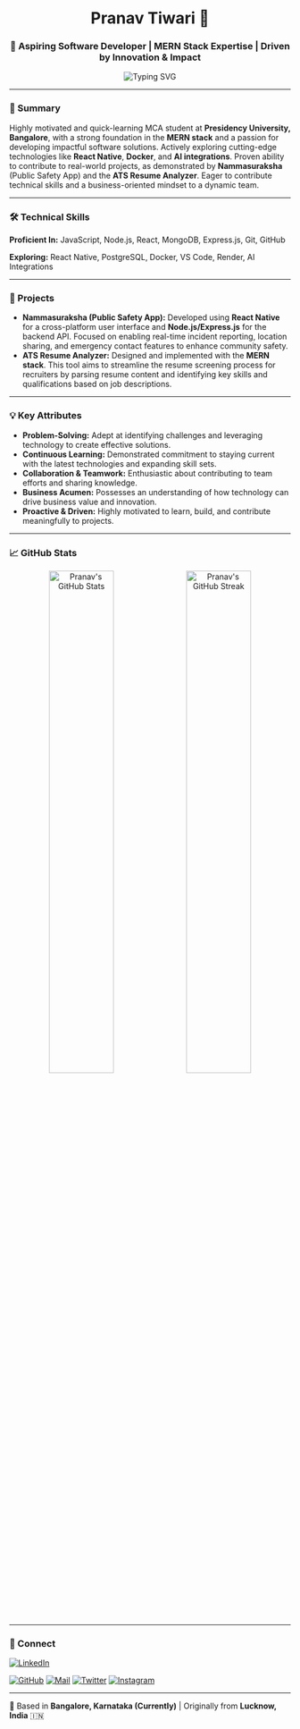 <h1 align="center">Pranav Tiwari 👋</h1>
<h3 align="center">🚀 Aspiring Software Developer | MERN Stack Expertise | Driven by Innovation & Impact</h3>

<p align="center">
  <img src="https://readme-typing-svg.herokuapp.com?font=Fira+Code&pause=1000&center=true&vCenter=true&width=435&lines=Passionate+Developer+%F0%9F%92%BB;MERN+Stack+Proficient+%F0%9F%9A%80;Problem+Solver+%F0%9F%92%B8;Eager+to+Learn+%F0%9F%A7%AE;Team+Player+%F0%9F%AA%B1" alt="Typing SVG" />
</p>

---

### 🎯 Summary

Highly motivated and quick-learning MCA student at **Presidency University, Bangalore**, with a strong foundation in the **MERN stack** and a passion for developing impactful software solutions. Actively exploring cutting-edge technologies like **React Native**, **Docker**, and **AI integrations**. Proven ability to contribute to real-world projects, as demonstrated by **Nammasuraksha** (Public Safety App) and the **ATS Resume Analyzer**. Eager to contribute technical skills and a business-oriented mindset to a dynamic team.

---

### 🛠️ Technical Skills

**Proficient In:** JavaScript, Node.js, React, MongoDB, Express.js, Git, GitHub

**Exploring:** React Native, PostgreSQL, Docker, VS Code, Render, AI Integrations

---

### 💼 Projects

- **Nammasuraksha (Public Safety App):** Developed using **React Native** for a cross-platform user interface and **Node.js/Express.js** for the backend API. Focused on enabling real-time incident reporting, location sharing, and emergency contact features to enhance community safety.
- **ATS Resume Analyzer:** Designed and implemented with the **MERN stack**. This tool aims to streamline the resume screening process for recruiters by parsing resume content and identifying key skills and qualifications based on job descriptions.

---

### 💡 Key Attributes

- **Problem-Solving:** Adept at identifying challenges and leveraging technology to create effective solutions.
- **Continuous Learning:** Demonstrated commitment to staying current with the latest technologies and expanding skill sets.
- **Collaboration & Teamwork:** Enthusiastic about contributing to team efforts and sharing knowledge.
- **Business Acumen:** Possesses an understanding of how technology can drive business value and innovation.
- **Proactive & Driven:** Highly motivated to learn, build, and contribute meaningfully to projects.

---

### 📈 GitHub Stats

<p align="center">
  <img width="48%" src="https://github-readme-stats.vercel.app/api?username=prrrrnav&show_icons=true&theme=radical" alt="Pranav's GitHub Stats" />
  <img width="48%" src="https://github-readme-streak-stats.herokuapp.com?user=prrrrnav&theme=radical&hide_border=false" alt="Pranav's GitHub Streak" />
</p>

---

### 🔗 Connect

[![LinkedIn](https://img.shields.io/badge/-LinkedIn-0077B5?style=flat-square&logo=linkedin&logoColor=white)](https://www.linkedin.com/in/pranav-t-50b46b219)

[![GitHub](https://img.shields.io/badge/-GitHub-181717?style=flat-square&logo=github&logoColor=white)](https://github.com/prrrrnav)
[![Mail](https://img.shields.io/badge/-Email-D14836?style=flat-square&logo=gmail&logoColor=white)](mailto:d.officialpranav@gmail.com)
[![Twitter](https://img.shields.io/badge/-Twitter-1DA1F2?style=flat-square&logo=twitter&logoColor=white)]((https://x.com/Prrrranvs))
[![Instagram](https://img.shields.io/badge/-Instagram-E4405F?style=flat-square&logo=instagram&logoColor=white)](https://instagram.com/prranavs)

---

📍 Based in **Bangalore, Karnataka (Currently)** | Originally from **Lucknow, India** 🇮🇳
